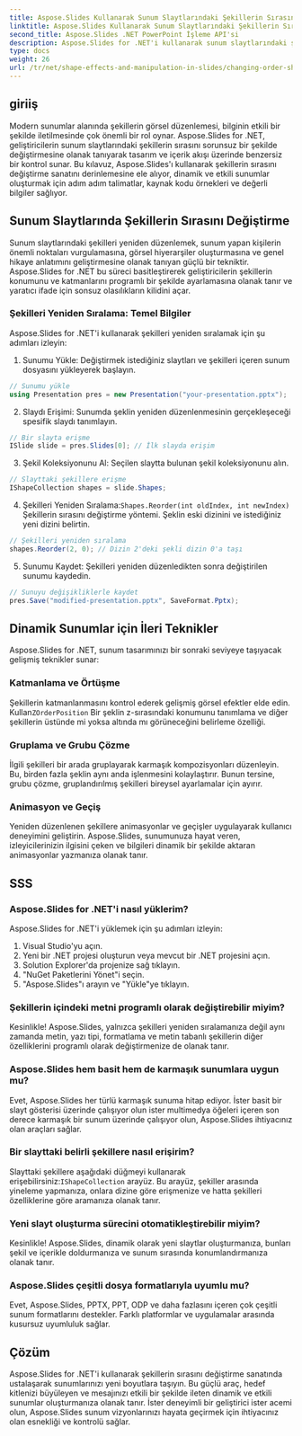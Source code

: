 ```yaml
---
title: Aspose.Slides Kullanarak Sunum Slaytlarındaki Şekillerin Sırasını Değiştirme
linktitle: Aspose.Slides Kullanarak Sunum Slaytlarındaki Şekillerin Sırasını Değiştirme
second_title: Aspose.Slides .NET PowerPoint İşleme API'si
description: Aspose.Slides for .NET'i kullanarak sunum slaytlarındaki şekilleri nasıl yeniden düzenleyeceğinizi ve değiştireceğinizi öğrenin. Bu kapsamlı kılavuzla sunumlarınızı geliştirin.
type: docs
weight: 26
url: /tr/net/shape-effects-and-manipulation-in-slides/changing-order-shapes/
---
```


## giriiş

Modern sunumlar alanında şekillerin görsel düzenlemesi, bilginin etkili bir şekilde iletilmesinde çok önemli bir rol oynar. Aspose.Slides for .NET, geliştiricilerin sunum slaytlarındaki şekillerin sırasını sorunsuz bir şekilde değiştirmesine olanak tanıyarak tasarım ve içerik akışı üzerinde benzersiz bir kontrol sunar. Bu kılavuz, Aspose.Slides'ı kullanarak şekillerin sırasını değiştirme sanatını derinlemesine ele alıyor, dinamik ve etkili sunumlar oluşturmak için adım adım talimatlar, kaynak kodu örnekleri ve değerli bilgiler sağlıyor.

## Sunum Slaytlarında Şekillerin Sırasını Değiştirme

Sunum slaytlarındaki şekilleri yeniden düzenlemek, sunum yapan kişilerin önemli noktaları vurgulamasına, görsel hiyerarşiler oluşturmasına ve genel hikaye anlatımını geliştirmesine olanak tanıyan güçlü bir tekniktir. Aspose.Slides for .NET bu süreci basitleştirerek geliştiricilerin şekillerin konumunu ve katmanlarını programlı bir şekilde ayarlamasına olanak tanır ve yaratıcı ifade için sonsuz olasılıkların kilidini açar.

### Şekilleri Yeniden Sıralama: Temel Bilgiler

Aspose.Slides for .NET'i kullanarak şekilleri yeniden sıralamak için şu adımları izleyin:

1. Sunumu Yükle: Değiştirmek istediğiniz slaytları ve şekilleri içeren sunum dosyasını yükleyerek başlayın.

```csharp
// Sunumu yükle
using Presentation pres = new Presentation("your-presentation.pptx");
```

2. Slaydı Erişimi: Sunumda şeklin yeniden düzenlenmesinin gerçekleşeceği spesifik slaydı tanımlayın.

```csharp
// Bir slayta erişme
ISlide slide = pres.Slides[0]; // İlk slayda erişim
```

3. Şekil Koleksiyonunu Al: Seçilen slaytta bulunan şekil koleksiyonunu alın.

```csharp
// Slayttaki şekillere erişme
IShapeCollection shapes = slide.Shapes;
```

4.  Şekilleri Yeniden Sıralama:`Shapes.Reorder(int oldIndex, int newIndex)` Şekillerin sırasını değiştirme yöntemi. Şeklin eski dizinini ve istediğiniz yeni dizini belirtin.

```csharp
// Şekilleri yeniden sıralama
shapes.Reorder(2, 0); // Dizin 2'deki şekli dizin 0'a taşı
```

5. Sunumu Kaydet: Şekilleri yeniden düzenledikten sonra değiştirilen sunumu kaydedin.

```csharp
// Sunuyu değişikliklerle kaydet
pres.Save("modified-presentation.pptx", SaveFormat.Pptx);
```

## Dinamik Sunumlar için İleri Teknikler

Aspose.Slides for .NET, sunum tasarımınızı bir sonraki seviyeye taşıyacak gelişmiş teknikler sunar:

### Katmanlama ve Örtüşme

Şekillerin katmanlanmasını kontrol ederek gelişmiş görsel efektler elde edin. Kullan`ZOrderPosition` Bir şeklin z-sırasındaki konumunu tanımlama ve diğer şekillerin üstünde mi yoksa altında mı görüneceğini belirleme özelliği.

### Gruplama ve Grubu Çözme

İlgili şekilleri bir arada gruplayarak karmaşık kompozisyonları düzenleyin. Bu, birden fazla şeklin aynı anda işlenmesini kolaylaştırır. Bunun tersine, grubu çözme, gruplandırılmış şekilleri bireysel ayarlamalar için ayırır.

### Animasyon ve Geçiş

Yeniden düzenlenen şekillere animasyonlar ve geçişler uygulayarak kullanıcı deneyimini geliştirin. Aspose.Slides, sunumunuza hayat veren, izleyicilerinizin ilgisini çeken ve bilgileri dinamik bir şekilde aktaran animasyonlar yazmanıza olanak tanır.

## SSS

### Aspose.Slides for .NET'i nasıl yüklerim?

Aspose.Slides for .NET'i yüklemek için şu adımları izleyin:

1. Visual Studio'yu açın.
2. Yeni bir .NET projesi oluşturun veya mevcut bir .NET projesini açın.
3. Solution Explorer'da projenize sağ tıklayın.
4. "NuGet Paketlerini Yönet"i seçin.
5. "Aspose.Slides"ı arayın ve "Yükle"ye tıklayın.

### Şekillerin içindeki metni programlı olarak değiştirebilir miyim?

Kesinlikle! Aspose.Slides, yalnızca şekilleri yeniden sıralamanıza değil aynı zamanda metin, yazı tipi, formatlama ve metin tabanlı şekillerin diğer özelliklerini programlı olarak değiştirmenize de olanak tanır.

### Aspose.Slides hem basit hem de karmaşık sunumlara uygun mu?

Evet, Aspose.Slides her türlü karmaşık sunuma hitap ediyor. İster basit bir slayt gösterisi üzerinde çalışıyor olun ister multimedya öğeleri içeren son derece karmaşık bir sunum üzerinde çalışıyor olun, Aspose.Slides ihtiyacınız olan araçları sağlar.

### Bir slayttaki belirli şekillere nasıl erişirim?

 Slayttaki şekillere aşağıdaki düğmeyi kullanarak erişebilirsiniz:`IShapeCollection` arayüz. Bu arayüz, şekiller arasında yineleme yapmanıza, onlara dizine göre erişmenize ve hatta şekilleri özelliklerine göre aramanıza olanak tanır.

### Yeni slayt oluşturma sürecini otomatikleştirebilir miyim?

Kesinlikle! Aspose.Slides, dinamik olarak yeni slaytlar oluşturmanıza, bunları şekil ve içerikle doldurmanıza ve sunum sırasında konumlandırmanıza olanak tanır.

### Aspose.Slides çeşitli dosya formatlarıyla uyumlu mu?

Evet, Aspose.Slides, PPTX, PPT, ODP ve daha fazlasını içeren çok çeşitli sunum formatlarını destekler. Farklı platformlar ve uygulamalar arasında kusursuz uyumluluk sağlar.

## Çözüm

Aspose.Slides for .NET'i kullanarak şekillerin sırasını değiştirme sanatında ustalaşarak sunumlarınızı yeni boyutlara taşıyın. Bu güçlü araç, hedef kitlenizi büyüleyen ve mesajınızı etkili bir şekilde ileten dinamik ve etkili sunumlar oluşturmanıza olanak tanır. İster deneyimli bir geliştirici ister acemi olun, Aspose.Slides sunum vizyonlarınızı hayata geçirmek için ihtiyacınız olan esnekliği ve kontrolü sağlar.